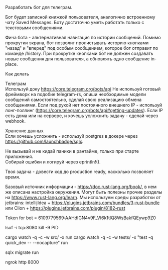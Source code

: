 Разработать бот для телеграм.

Бот будет записной книжкой пользователя, аналогично встроенному чату Saved Messages. Боту достаточно уметь работать только с текстовыми сообщениями.

Фича бота - альтернативная навигация по истории сообщений.
Помимо прокрутки экрана, бот позволит пролистывать историю кнопками "назад" и "вперед" под особым сообщением, которое бот отправит по команде /history. При прокрутке кнопками бот не должен создавать новые сообщения для пользователя, а обновлять одно сообщение in-place.

Как делать

Телеграм  
Используй доку https://core.telegram.org/bots/api
Не используй готовый фреймворк на подобие telegram-rs, опиши необходимые модели сообщений самостоятельно, сделай свою реализацию обмена сообщениями.
Если под рукой нет постоянного внешнего IP - используй лонг-поллинг (https://core.telegram.org/bots/api#getting-updates). Если IP есть дома или на сервере, и хочешь усложнить задачу - сделай через webhook.

Хранение данных   
Если хочешь усложнить - используй postgres в докере через https://github.com/launchbadge/sqlx.

Не вызывай и не кидай паники в рантайме, только при старте приложения.  
Собирай ошибки и логируй через eprintln!().

Твоя задача - довести код до production ready, насколько позволяет время.

Базовый источник информации  - https://doc.rust-lang.org/book/, в нем же описана настройка окружения. Могут быть полезны прочие разделы на https://www.rust-lang.org/learn. Мы используем среды разработки от jetbrains: intellijIdea + https://plugins.jetbrains.com/bundles/3-rust-bundle  или Clion + https://plugins.jetbrains.com/plugin/8182-rust

Token for bot = 6109779569:AAHdIGN4v9F_VI6k1tIQ8WsBakfQEywp9Z0


lsof -i tcp:8080
kill -9 PID

cargo watch -q -c -w src/ -x run
cargo watch -q -c -w tests/ -x "test -q quick_dev -- --nocapture" run

sqlx migrate run

ngrok http 8000